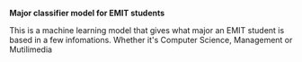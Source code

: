 **Major classifier model for EMIT students**

This is a machine learning model that gives what major an EMIT student is based in a few infomations. Whether it's Computer Science, Management or Mutilimedia
